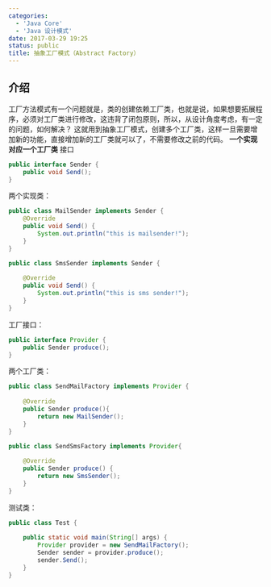 ```yaml
---
categories:
  - 'Java Core'
  - 'Java 设计模式'
date: 2017-03-29 19:25
status: public
title: 抽象工厂模式（Abstract Factory）
---
```


## 介绍
工厂方法模式有一个问题就是，类的创建依赖工厂类，也就是说，如果想要拓展程序，必须对工厂类进行修改，这违背了闭包原则，所以，从设计角度考虑，有一定的问题，如何解决？
这就用到抽象工厂模式，创建多个工厂类，这样一旦需要增加新的功能，直接增加新的工厂类就可以了，不需要修改之前的代码。
**一个实现对应一个工厂类**
接口
```java
public interface Sender {  
    public void Send();  
}
```
两个实现类：
```java
public class MailSender implements Sender {  
    @Override  
    public void Send() {  
        System.out.println("this is mailsender!");  
    }  
}  
```
```java
public class SmsSender implements Sender {  
  
    @Override  
    public void Send() {  
        System.out.println("this is sms sender!");  
    }  
}  
```
工厂接口：
```java
public interface Provider {  
    public Sender produce();  
} 
```
两个工厂类：
```java
public class SendMailFactory implements Provider {  
      
    @Override  
    public Sender produce(){  
        return new MailSender();  
    }  
}  
```
```java
public class SendSmsFactory implements Provider{  
  
    @Override  
    public Sender produce() {  
        return new SmsSender();  
    }  
}
```
测试类：
```java
public class Test {  
  
    public static void main(String[] args) {  
        Provider provider = new SendMailFactory();  
        Sender sender = provider.produce();  
        sender.Send();  
    }  
}  
```